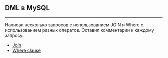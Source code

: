 ## DML в MySQL
---
Написал несколько запросов с использованием JOIN и Where с использованием разных оператов.
Оставил комментарии к каждому запросу.
* [Join](https://github.com/maxyustus/RDBM_OTUS/blob/main/12.%20DML%2C%20MySQL/Join.sql)
* [Where clause](https://github.com/maxyustus/RDBM_OTUS/blob/main/12.%20DML,%20MySQL/where_clause.sql)